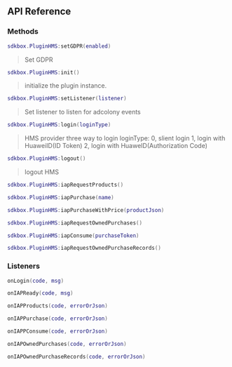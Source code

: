 ## API Reference

### Methods
```lua
sdkbox.PluginHMS:setGDPR(enabled)
```
> Set GDPR

```lua
sdkbox.PluginHMS:init()
```
>  initialize the plugin instance.

```lua
sdkbox.PluginHMS:setListener(listener)
```
> Set listener to listen for adcolony events

```lua
sdkbox.PluginHMS:login(loginType)
```
> HMS provider three way to login
loginType: 0, slient login 1, login with HuaweiID(ID Token) 2, login with HuaweID(Authorization Code)

```lua
sdkbox.PluginHMS:logout()
```
> logout HMS

```lua
sdkbox.PluginHMS:iapRequestProducts()
```

```lua
sdkbox.PluginHMS:iapPurchase(name)
```

```lua
sdkbox.PluginHMS:iapPurchaseWithPrice(productJson)
```

```lua
sdkbox.PluginHMS:iapRequestOwnedPurchases()
```

```lua
sdkbox.PluginHMS:iapConsume(purchaseToken)
```

```lua
sdkbox.PluginHMS:iapRequestOwnedPurchaseRecords()
```


### Listeners
```lua
onLogin(code, msg)
```

```lua
onIAPReady(code, msg)
```

```lua
onIAPProducts(code, errorOrJson)
```

```lua
onIAPPurchase(code, errorOrJson)
```

```lua
onIAPPConsume(code, errorOrJson)
```

```lua
onIAPOwnedPurchases(code, errorOrJson)
```

```lua
onIAPOwnedPurchaseRecords(code, errorOrJson)
```


